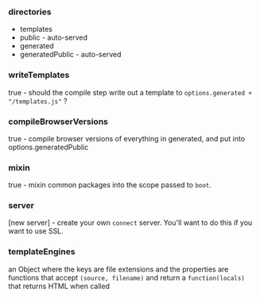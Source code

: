 ### directories
  
  * templates
  * public - auto-served
  * generated
  * generatedPublic - auto-served
  
### writeTemplates

true - should the compile step write out a template to `options.generated + "/templates.js"` ?

### compileBrowserVersions

true - compile browser versions of everything in generated, and put into options.generatedPublic

### mixin

true - mixin common packages into the scope passed to `boot`.

### server

[new server] - create your own `connect` server.  You'll want to do this if you want to use SSL.

### templateEngines

an Object where the keys are file extensions and the properties are functions that accept `(source, filename)` and return a `function(locals) `that returns HTML when called